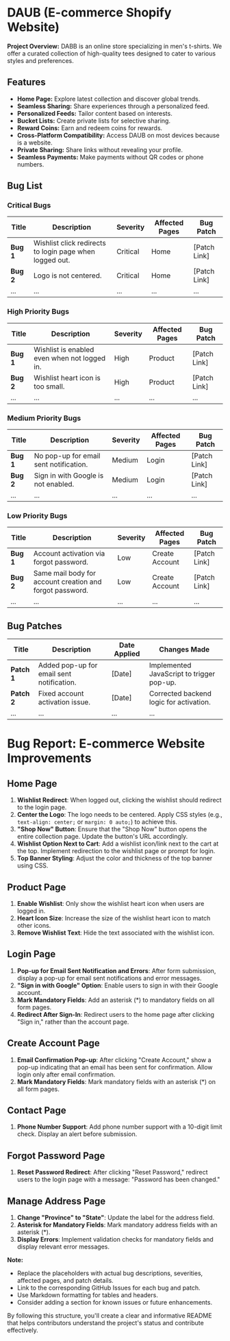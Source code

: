 # DAUB (E-commerce Shopify Website)

**Project Overview:**
DABB is an online store specializing in men's t-shirts. We offer a curated collection of high-quality tees designed to cater to various styles and preferences.

## Features

* **Home Page:** Explore latest collection and discover global trends.
* **Seamless Sharing:** Share experiences through a personalized feed.
* **Personalized Feeds:** Tailor content based on interests.
* **Bucket Lists:** Create private lists for selective sharing.
* **Reward Coins:** Earn and redeem coins for rewards.
* **Cross-Platform Compatibility:** Access DAUB on most devices because is a website.
* **Private Sharing:** Share links without revealing your profile.
* **Seamless Payments:** Make payments without QR codes or phone numbers.

## Bug List

### Critical Bugs
| Title | Description | Severity | Affected Pages | Bug Patch |
|---|---|---|---|---|
| **Bug 1** | Wishlist click redirects to login page when logged out. | Critical | Home | [Patch Link] |
| **Bug 2** | Logo is not centered. | Critical | Home | [Patch Link] |
| ... | ... | ... | ... | ... |

### High Priority Bugs
| Title | Description | Severity | Affected Pages | Bug Patch |
|---|---|---|---|---|
| **Bug 1** | Wishlist is enabled even when not logged in. | High | Product | [Patch Link] |
| **Bug 2** | Wishlist heart icon is too small. | High | Product | [Patch Link] |
| ... | ... | ... | ... | ... |

### Medium Priority Bugs
| Title | Description | Severity | Affected Pages | Bug Patch |
|---|---|---|---|---|
| **Bug 1** | No pop-up for email sent notification. | Medium | Login | [Patch Link] |
| **Bug 2** | Sign in with Google is not enabled. | Medium | Login | [Patch Link] |
| ... | ... | ... | ... | ... |

### Low Priority Bugs
| Title | Description | Severity | Affected Pages | Bug Patch |
|---|---|---|---|---|
| **Bug 1** | Account activation via forgot password. | Low | Create Account | [Patch Link] |
| **Bug 2** | Same mail body for account creation and forgot password. | Low | Create Account | [Patch Link] |
| ... | ... | ... | ... | ... |

## Bug Patches

| Title | Description | Date Applied | Changes Made |
|---|---|---|---|
| **Patch 1** | Added pop-up for email sent notification. | [Date] | Implemented JavaScript to trigger pop-up. |
| **Patch 2** | Fixed account activation issue. | [Date] | Corrected backend logic for activation. |
| ... | ... | ... | ... |

# Bug Report: E-commerce Website Improvements

## Home Page

1. **Wishlist Redirect**: When logged out, clicking the wishlist should redirect to the login page.
2. **Center the Logo**: The logo needs to be centered. Apply CSS styles (e.g., `text-align: center;` or `margin: 0 auto;`) to achieve this.
3. **"Shop Now" Button**: Ensure that the "Shop Now" button opens the entire collection page. Update the button's URL accordingly.
4. **Wishlist Option Next to Cart**: Add a wishlist icon/link next to the cart at the top. Implement redirection to the wishlist page or prompt for login.
5. **Top Banner Styling**: Adjust the color and thickness of the top banner using CSS.

## Product Page

1. **Enable Wishlist**: Only show the wishlist heart icon when users are logged in.
2. **Heart Icon Size**: Increase the size of the wishlist heart icon to match other icons.
3. **Remove Wishlist Text**: Hide the text associated with the wishlist icon.

## Login Page

1. **Pop-up for Email Sent Notification and Errors**: After form submission, display a pop-up for email sent notifications and error messages.
2. **"Sign in with Google" Option**: Enable users to sign in with their Google account.
3. **Mark Mandatory Fields**: Add an asterisk (*) to mandatory fields on all form pages.
4. **Redirect After Sign-In**: Redirect users to the home page after clicking "Sign in," rather than the account page.

## Create Account Page

1. **Email Confirmation Pop-up**: After clicking "Create Account," show a pop-up indicating that an email has been sent for confirmation. Allow login only after email confirmation.
2. **Mark Mandatory Fields**: Mark mandatory fields with an asterisk (*) on all form pages.

## Contact Page

1. **Phone Number Support**: Add phone number support with a 10-digit limit check. Display an alert before submission.

## Forgot Password Page

1. **Reset Password Redirect**: After clicking "Reset Password," redirect users to the login page with a message: "Password has been changed."

## Manage Address Page

1. **Change "Province" to "State"**: Update the label for the address field.
2. **Asterisk for Mandatory Fields**: Mark mandatory address fields with an asterisk (*).
3. **Display Errors**: Implement validation checks for mandatory fields and display relevant error messages.


**Note:**

* Replace the placeholders with actual bug descriptions, severities, affected pages, and patch details.
* Link to the corresponding GitHub Issues for each bug and patch.
* Use Markdown formatting for tables and headers.
* Consider adding a section for known issues or future enhancements.

By following this structure, you'll create a clear and informative README that helps contributors understand the project's status and contribute effectively.
